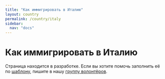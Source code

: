 ```yaml
---
title: "Как иммигрировать в Италию"
layout: country
permalink: /country/italy
sidebar:
  nav: "docs"
---
```


# Как иммигрировать в Италию

Страница находится в разработке. Если вы хотите помочь заполнить её по [шаблону](/template), пишите в нашу [группу волонтёров](https://t.me/+FHi3FnJaoWJkMDAx).
